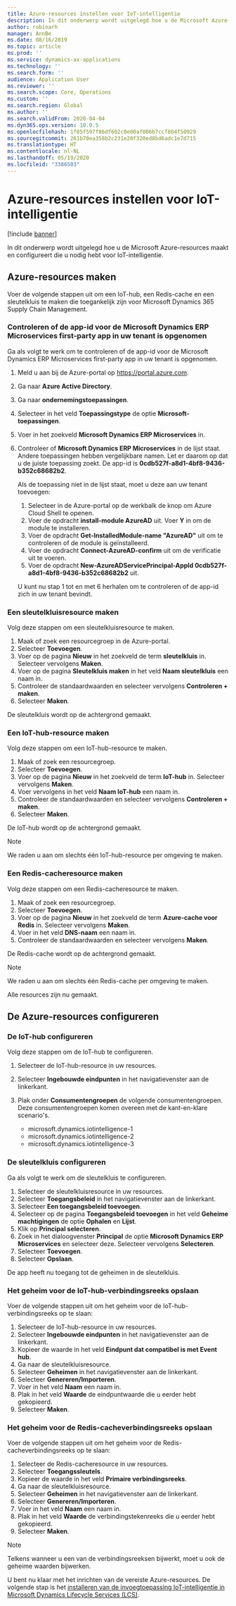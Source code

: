 ```yaml
---
title: Azure-resources instellen voor IoT-intelligentie
description: In dit onderwerp wordt uitgelegd hoe u de Microsoft Azure-resources maakt en configureert die u nodig hebt voor IoT-intelligentie.
author: robinarh
manager: AnnBe
ms.date: 08/16/2019
ms.topic: article
ms.prod: ''
ms.service: dynamics-ax-applications
ms.technology: ''
ms.search.form: ''
audience: Application User
ms.reviewer: ''
ms.search.scope: Core, Operations
ms.custom: ''
ms.search.region: Global
ms.author: ''
ms.search.validFrom: 2020-04-04
ms.dyn365.ops.version: 10.0.5
ms.openlocfilehash: 1f05f597f86df602c0e00af006b7ccf804f50929
ms.sourcegitcommit: 261b70ea358b2c231e20f320ed8bd6adc1e7d715
ms.translationtype: HT
ms.contentlocale: nl-NL
ms.lasthandoff: 05/19/2020
ms.locfileid: "3386503"
---
```

# <a name="set-up-azure-resources-for-iot-intelligence"></a>Azure-resources instellen voor IoT-intelligentie

[!include [banner](../../includes/banner.md)]

In dit onderwerp wordt uitgelegd hoe u de Microsoft Azure-resources maakt en configureert die u nodig hebt voor IoT-intelligentie.

## <a name="create-azure-resources"></a>Azure-resources maken

Voer de volgende stappen uit om een IoT-hub, een Redis-cache en een sleutelkluis te maken die toegankelijk zijn voor Microsoft Dynamics 365 Supply Chain Management.

### <a name="verify-that-the-microsoft-dynamics-erp-microservices-first-party-app-id-is-in-your-tenant"></a>Controleren of de app-id voor de Microsoft Dynamics ERP Microservices first-party app in uw tenant is opgenomen

Ga als volgt te werk om te controleren of de app-id voor de Microsoft Dynamics ERP Microservices first-party app in uw tenant is opgenomen.

1. Meld u aan bij de Azure-portal op <https://portal.azure.com>.
2. Ga naar **Azure Active Directory**.
3. Ga naar **ondernemingstoepassingen**.
4. Selecteer in het veld **Toepassingstype** de optie **Microsoft-toepassingen**.
5. Voer in het zoekveld **Microsoft Dynamics ERP Microservices** in.
6. Controleer of **Microsoft Dynamics ERP Microservices** in de lijst staat. Andere toepassingen hebben vergelijkbare namen. Let er daarom op dat u de juiste toepassing zoekt. De app-id is **0cdb527f-a8d1-4bf8-9436-b352c68682b2**.

    Als de toepassing niet in de lijst staat, moet u deze aan uw tenant toevoegen:

    1. Selecteer in de Azure-portal op de werkbalk de knop om Azure Cloud Shell te openen.
    2. Voer de opdracht **install-module AzureAD** uit. Voer **Y** in om de module te installeren.
    3. Voer de opdracht **Get-InstalledModule-name "AzureAD"** uit om te controleren of de module is geïnstalleerd.
    4. Voer de opdracht **Connect-AzureAD-confirm** uit om de verificatie uit te voeren.
    5. Voer de opdracht **New-AzureADServicePrincipal-AppId 0cdb527f-a8d1-4bf8-9436-b352c68682b2** uit.

    U kunt nu stap 1 tot en met 6 herhalen om te controleren of de app-id zich in uw tenant bevindt.

### <a name="create-a-key-vault-resource"></a>Een sleutelkluisresource maken

Volg deze stappen om een sleutelkluisresource te maken.

1. Maak of zoek een resourcegroep in de Azure-portal.
2. Selecteer **Toevoegen**.
3. Voer op de pagina **Nieuw** in het zoekveld de term **sleutelkluis** in. Selecteer vervolgens **Maken**.
4. Voer op de pagina **Sleutelkluis maken** in het veld **Naam sleutelkluis** een naam in.
5. Controleer de standaardwaarden en selecteer vervolgens **Controleren + maken**.
6. Selecteer **Maken**.

De sleutelkluis wordt op de achtergrond gemaakt.

### <a name="create-an-iot-hub-resource"></a>Een IoT-hub-resource maken

Volg deze stappen om een IoT-hub-resource te maken.

1. Maak of zoek een resourcegroep.
2. Selecteer **Toevoegen**.
3. Voer op de pagina **Nieuw** in het zoekveld de term **IoT-hub** in. Selecteer vervolgens **Maken**.
4. Voer vervolgens in het veld **Naam IoT-hub** een naam in.
5. Controleer de standaardwaarden en selecteer vervolgens **Controleren + maken**.
6. Selecteer **Maken**.

De IoT-hub wordt op de achtergrond gemaakt.

> [!NOTE]
> We raden u aan om slechts één IoT-hub-resource per omgeving te maken.

### <a name="create-a-redis-cache-resource"></a>Een Redis-cacheresource maken

Volg deze stappen om een Redis-cacheresource te maken.

1. Maak of zoek een resourcegroep.
2. Selecteer **Toevoegen**.
3. Voer op de pagina **Nieuw** in het zoekveld de term **Azure-cache voor Redis** in. Selecteer vervolgens **Maken**.
4. Voer in het veld **DNS-naam** een naam in.
5. Controleer de standaardwaarden en selecteer vervolgens **Maken**.

De Redis-cache wordt op de achtergrond gemaakt.

> [!NOTE]
> We raden u aan om slechts één Redis-cache per omgeving te maken.

Alle resources zijn nu gemaakt.

## <a name="configure-the-azure-resources"></a>De Azure-resources configureren

### <a name="configure-the-iot-hub"></a>De IoT-hub configureren

Volg deze stappen om de IoT-hub te configureren.

1. Selecteer de IoT-hub-resource in uw resources.
2. Selecteer **Ingebouwde eindpunten** in het navigatievenster aan de linkerkant.
3. Plak onder **Consumentengroepen** de volgende consumentengroepen. Deze consumentengroepen komen overeen met de kant-en-klare scenario's.

    + microsoft.dynamics.iotintelligence-1
    + microsoft.dynamics.iotintelligence-2
    + microsoft.dynamics.iotintelligence-3

### <a name="configure-the-key-vault"></a>De sleutelkluis configureren

Ga als volgt te werk om de sleutelkluis te configureren.

1. Selecteer de sleutelkluisresource in uw resources.
2. Selecteer **Toegangsbeleid** in het navigatievenster aan de linkerkant.
3. Selecteer **Een toegangsbeleid toevoegen**.
4. Selecteer op de pagina **Toegangsbeleid toevoegen** in het veld **Geheime machtigingen** de optie **Ophalen** en **Lijst**.
5. Klik op **Principal selecteren**.
6. Zoek in het dialoogvenster **Principal** de optie **Microsoft Dynamics ERP Microservices** en selecteer deze. Selecteer vervolgens **Selecteren**.
7. Selecteer **Toevoegen**.
8. Selecteer **Opslaan**.

De app heeft nu toegang tot de geheimen in de sleutelkluis.

### <a name="save-the-iot-hub-connection-string-secret"></a>Het geheim voor de IoT-hub-verbindingsreeks opslaan

Voer de volgende stappen uit om het geheim voor de IoT-hub-verbindingsreeks op te slaan:

1. Selecteer de IoT-hub-resource in uw resources.
2. Selecteer **Ingebouwde eindpunten** in het navigatievenster aan de linkerkant.
3. Kopieer de waarde in het veld **Eindpunt dat compatibel is met Event hub**.
4. Ga naar de sleutelkluisresource.
5. Selecteer **Geheimen** in het navigatievenster aan de linkerkant.
6. Selecteer **Genereren/Importeren**.
7. Voer in het veld **Naam** een naam in.
8. Plak in het veld **Waarde** de eindpuntwaarde die u eerder hebt gekopieerd.
9. Selecteer **Maken**.

### <a name="save-the-redis-cache-connection-string-secret"></a>Het geheim voor de Redis-cacheverbindingsreeks opslaan

Voer de volgende stappen uit om het geheim voor de Redis-cacheverbindingsreeks op te slaan:

1. Selecteer de Redis-cacheresource in uw resources.
2. Selecteer **Toegangssleutels**.
3. Kopieer de waarde in het veld **Primaire verbindingsreeks**.
4. Ga naar de sleutelkluisresource.
5. Selecteer **Geheimen** in het navigatievenster aan de linkerkant.
6. Selecteer **Genereren/Importeren**.
7. Voer in het veld **Naam** een naam in.
8. Plak in het veld **Waarde** de verbindingstekenreeks die u eerder hebt gekopieerd.
9. Selecteer **Maken**.

> [!NOTE]
> Telkens wanneer u een van de verbindingsreeksen bijwerkt, moet u ook de geheime waarden bijwerken.

U bent nu klaar met het inrichten van de vereiste Azure-resources. De volgende stap is het [installeren van de invoegtoepassing IoT-intelligentie in Microsoft Dynamics Lifecycle Services (LCS)](iot-lcs-setup.md).
